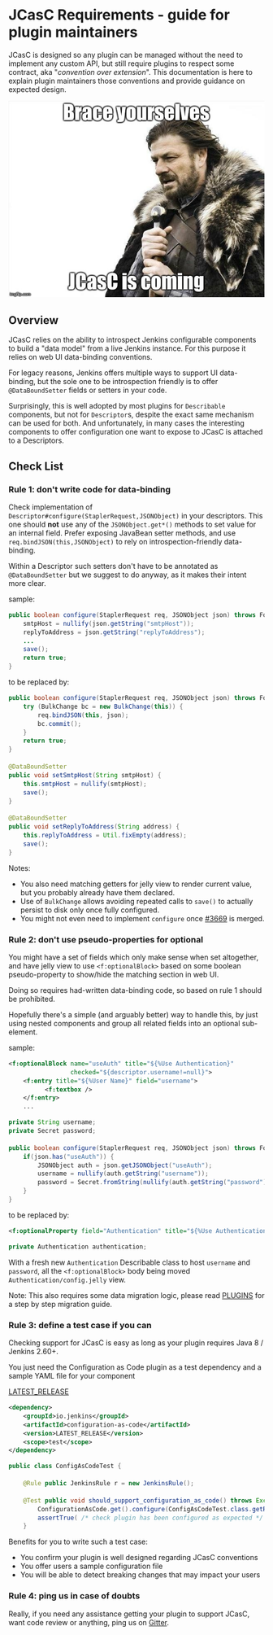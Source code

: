 # JCasC Requirements - guide for plugin maintainers

JCasC is designed so any plugin can be managed without the need to implement any custom
API, but still require plugins to respect some contract, aka "_convention over extension_".
This documentation is here to explain plugin maintainers those conventions and provide guidance
on expected design.

![JCasC is coming](../images/BraceYourselves.jpg)

## Overview

JCasC relies on the ability to introspect Jenkins configurable components to build a "data model"
from a live Jenkins instance. For this purpose it relies on web UI data-binding conventions.

For legacy reasons, Jenkins offers multiple ways to support UI data-binding, but the sole
one to be introspection friendly is to offer `@DataBoundSetter` fields or setters in your code.

Surprisingly, this is well adopted by most plugins for `Describable` components, but not for
`Descriptor`s, despite the exact same mechanism can be used for both. And unfortunately, in
many cases the interesting components to offer configuration one want to expose to JCasC
is attached to a Descriptors.

## Check List

### Rule 1: don't write code for data-binding

Check implementation of `Descriptor#configure(StaplerRequest,JSONObject)` in your descriptors.
This one should **not** use any of the `JSONObject.get*()` methods to set value for an internal
field. Prefer exposing JavaBean setter methods, and use `req.bindJSON(this,JSONObject)` to rely
on introspection-friendly data-binding.

Within a Descriptor such setters don't have to be annotated as `@DataBoundSetter` but we suggest
to do anyway, as it makes their intent more clear.

sample:

```java
public boolean configure(StaplerRequest req, JSONObject json) throws FormException {
    smtpHost = nullify(json.getString("smtpHost"));
    replyToAddress = json.getString("replyToAddress");
    ...
    save();
    return true;
}
```

to be replaced by:

```java
public boolean configure(StaplerRequest req, JSONObject json) throws FormException {
    try (BulkChange bc = new BulkChange(this)) {
        req.bindJSON(this, json);
        bc.commit();
    }
    return true;
}

@DataBoundSetter
public void setSmtpHost(String smtpHost) {
    this.smtpHost = nullify(smtpHost);
    save();
}

@DataBoundSetter
public void setReplyToAddress(String address) {
    this.replyToAddress = Util.fixEmpty(address);
    save();
}
```

Notes:
- You also need matching getters for jelly view to render current value, but you probably already have them declared.
- Use of `BulkChange` allows avoiding repeated calls to `save()` to actually persist to disk only once fully
configured.
- You might not even need to implement `configure` once [#3669](https://github.com/jenkinsci/jenkins/pull/3669)
is merged.

### Rule 2: don't use pseudo-properties for optional

You might have a set of fields which only make sense when set altogether, and have jelly view
to use `<f:optionalBlock>` based on some boolean pseudo-property to show/hide the matching section
in web UI.

Doing so requires had-written data-binding code, so based on rule 1 should be prohibited.

Hopefully there's a simple (and arguably better) way to handle this, by just using nested components
and group all related fields into an optional sub-element.

sample:

```xml
<f:optionalBlock name="useAuth" title="${%Use Authentication}"
                 checked="${descriptor.username!=null}">
    <f:entry title="${%User Name}" field="username">
          <f:textbox />
    </f:entry>
    ...
```

```java
private String username;
private Secret password;

public boolean configure(StaplerRequest req, JSONObject json) throws FormException {
    if(json.has("useAuth")) {
        JSONObject auth = json.getJSONObject("useAuth");
        username = nullify(auth.getString("username"));
        password = Secret.fromString(nullify(auth.getString("password")));
    }
}
```

to be replaced by:

```xml
<f:optionalProperty field="Authentication" title="${%Use Authentication}"/>
```

```java
private Authentication authentication;
```

With a fresh new `Authentication` Describable class to host `username` and `password`, all
the `<f:optionalBlock>` body being moved `Authentication/config.jelly` view.

Note: This also requires some data migration logic, please read [PLUGINS](PLUGINS.md) for a step
by step migration guide.

### Rule 3: define a test case if you can

Checking support for JCasC is easy as long as your plugin requires Java 8 / Jenkins 2.60+.

You just need the Configuration as Code plugin as a test dependency and a sample YAML file for your component

[LATEST_RELEASE](https://github.com/jenkinsci/configuration-as-code-plugin/releases/latest)

```xml
<dependency>
    <groupId>io.jenkins</groupId>
    <artifactId>configuration-as-code</artifactId>
    <version>LATEST_RELEASE</version>
    <scope>test</scope>
</dependency>
```

```java
public class ConfigAsCodeTest {

    @Rule public JenkinsRule r = new JenkinsRule();

    @Test public void should_support_configuration_as_code() throws Exception {
        ConfigurationAsCode.get().configure(ConfigAsCodeTest.class.getResource("configuration-as-code.yml").toString());
        assertTrue( /* check plugin has been configured as expected */ );
    }
```

Benefits for you to write such a test case:

- You confirm your plugin is well designed regarding JCasC conventions
- You offer users a sample configuration file
- You will be able to detect breaking changes that may impact your users

### Rule 4: ping us in case of doubts

Really, if you need any assistance getting your plugin to support JCasC, want code review
or anything, ping us on [Gitter](https://gitter.im/jenkinsci/configuration-as-code-plugin).
